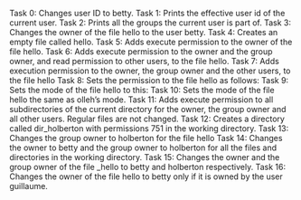 Task 0: Changes user ID to betty. 
Task 1: Prints the effective user id of the current user. 
Task 2: Prints all the groups the current user is part of. 
Task 3: Changes the owner of the file hello to the user betty. 
Task 4: Creates an empty file called hello.
Task 5: Adds execute permission to the owner of the file hello. 
Task 6: Adds execute permission to the owner and the group owner, and read permission to other users, to the file hello. 
Task 7: Adds execution permission to the owner, the group owner and the other users, to the file hello 
Task 8: Sets the permission to the file hello as follows:
Task 9: Sets the mode of the file hello to this: 
Task 10: Sets the mode of the file hello the same as olleh’s mode. 
Task 11: Adds execute permission to all subdirectories of the current directory for the owner, the group owner and all other users. Regular files are not changed.
Task 12: Creates a directory called dir_holberton with permissions 751 in the working directory. 
Task 13: Changes the group owner to holberton for the file hello
Task 14: Changes the owner to betty and the group owner to holberton for all the files and directories in the working directory. 
Task 15: Changes the owner and the group owner of the file _hello to betty and holberton respectively.
Task 16: Changes the owner of the file hello to betty only if it is owned by the user guillaume.
